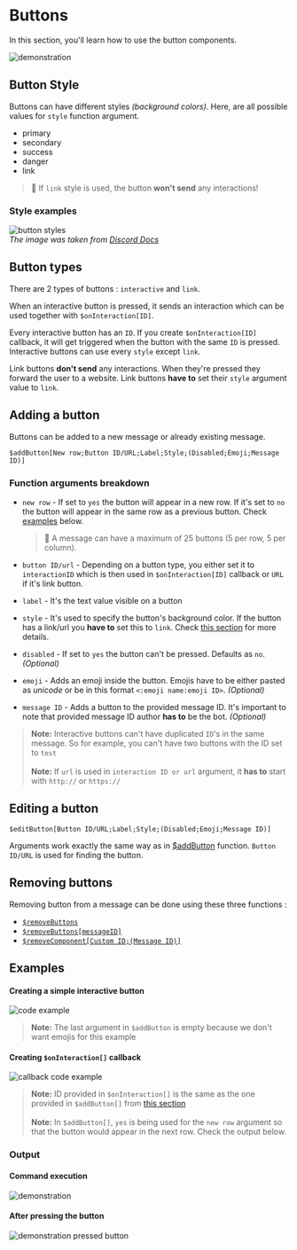 # Buttons
In this section, you'll learn how to use the button components.

![demonstration](https://user-images.githubusercontent.com/16838075/120199057-18c2de00-c223-11eb-9198-997227082a76.png)

## Button Style
Buttons can have different styles _(background colors)_.
Here, are all possible values for `style` function argument.
- primary
- secondary
- success
- danger
- link

> 📝 If `link` style is used, the button **won't send** any interactions!

### Style examples
![button styles](https://user-images.githubusercontent.com/16838075/120202615-19f60a00-c227-11eb-8e8e-5cd3c38f6c1b.png)\
*The image was taken from [Discord Docs](https://discord.com/developers/docs/interactions/message-components#buttons-button-styles)*

## Button types
There are 2 types of buttons : `interactive` and `link`.

When an interactive button is pressed, it sends an interaction which can be used together with `$onInteraction[ID]`.

Every interactive button has an `ID`. If you create `$onInteraction[ID]` callback, it will get triggered when the button with the same `ID` is pressed.
Interactive buttons can use every `style` except `link`.

Link buttons **don't send** any interactions. When they're pressed they forward the user to a website.
Link buttons **have to** set their `style` argument value to `link`.


## Adding a button
Buttons can be added to a new message or already existing message.
```
$addButton[New row;Button ID/URL;Label;Style;(Disabled;Emoji;Message ID)]
```

### Function arguments breakdown
- `new row` - If set to `yes` the button will appear in a new row. If it's set to `no` the button will appear in the same row as a previous button. Check [examples](#code-examples) below.

    > 📝 A message can have a maximum of 25 buttons (5 per row, 5 per column).

- `button ID/url` - Depending on a button type, you either set it to `interactionID` which is then used in `$onInteraction[ID]` callback or `URL` if it's link button.
- `label` - It's the text value visible on a button
- `style` - It's used to specify the button's background color. If the button has a link/url you **have to** set this to `link`. Check [this section](#button-style) for more details.
- `disabled` - If set to `yes` the button can't be pressed. Defaults as `no`. _(Optional)_
- `emoji` - Adds an emoji inside the button. Emojis have to be either pasted as *unicode* or be in this format `<:emoji name:emoji ID>`. _(Optional)_
- `message ID` - Adds a button to the provided message ID. It's important to note that provided message ID author **has to** be the bot. _(Optional)_

>**Note:** Interactive buttons can't have duplicated `ID`'s in the same message. So for example, you can't have two buttons with the ID set to `test`\
\
>**Note:** If `url` is used in `interaction ID or url` argument, it **has to** start with `http://` or `https://`

## Editing a button
```
$editButton[Button ID/URL;Label;Style;(Disabled;Emoji;Message ID)]
```
Arguments work exactly the same way as in [$addButton](#adding-a-button) function. `Button ID/URL` is used for finding the button.

## Removing buttons
Removing button from a message can be done using these three functions :
- [`$removeButtons`](../bdscript/removeButtons.md)
- [`$removeButtons[messageID]`](../bdscript/removeButtons.md)
- [`$removeComponent[Custom ID;(Message ID)]`](../bdscript/removeComponent.md)

## Examples
#### Creating a simple interactive button
![code example](https://user-images.githubusercontent.com/16838075/120206814-f08bad00-c22b-11eb-872c-57dfa7243524.png)

>**Note:** The last argument in `$addButton` is empty because we don't want emojis for this example

#### Creating `$onInteraction[]` callback
![callback code example](https://user-images.githubusercontent.com/16838075/120206913-1022d580-c22c-11eb-9656-8bc9e7476f51.png)
> **Note:** ID provided in `$onInteraction[]` is the same as the one provided in `$addButton[]` from [this section](#creating-a-simple-interactive-button)\
\
> **Note:** In `$addButton[]`, `yes` is being used for the `new row` argument so that the button would appear in the next row. Check the output below.

### Output
#### Command execution
![demonstration](https://user-images.githubusercontent.com/16838075/120199057-18c2de00-c223-11eb-9198-997227082a76.png)
#### After pressing the button
![demonstration pressed button](https://user-images.githubusercontent.com/16838075/120207246-7d366b00-c22c-11eb-8d04-9cf569ced8ae.png)
